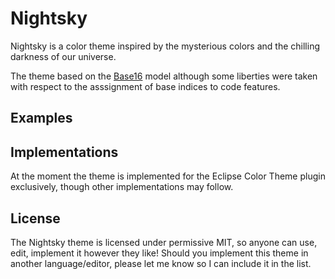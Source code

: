 # Nightsky

Nightsky is a color theme inspired by the mysterious colors and the chilling darkness of our universe.

The theme based on the [Base16](https://github.com/chriskempson/base16) model although some liberties were taken
with respect to the asssignment of base indices to code features.

## Examples


## Implementations
At the moment the theme is implemented for the Eclipse Color Theme plugin exclusively, though other implementations may follow.

## License
The Nightsky theme is licensed under permissive MIT, so anyone can use, edit, implement it however they like!
Should you implement this theme in another language/editor, please let me know so I can include it in the list.
